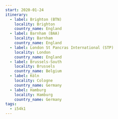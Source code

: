```yaml
---
start: 2020-01-24
itinerary:
  - label: Brighton (BTN)
    locality: Brighton
    country_name: England
  - label: Barnham (BAA)
    locality: Barnham
    country_name: England
  - label: London St Pancras International (STP)
    locality: London
    country_name: England
  - label: Brussels-South
    locality: Brussels
    country_name: Belgium
  - label: Köln
    locality: Cologne
    country_name: Germany
  - label: Hamburg
    locality: Hamburg
    country_name: Germany
tags:
  - i54k1
---
```

